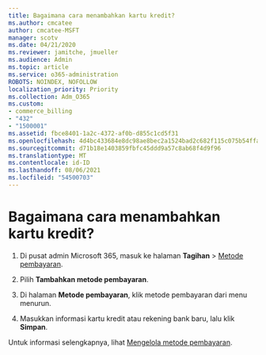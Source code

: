 ```yaml
---
title: Bagaimana cara menambahkan kartu kredit?
ms.author: cmcatee
author: cmcatee-MSFT
manager: scotv
ms.date: 04/21/2020
ms.reviewer: jamitche, jmueller
ms.audience: Admin
ms.topic: article
ms.service: o365-administration
ROBOTS: NOINDEX, NOFOLLOW
localization_priority: Priority
ms.collection: Adm_O365
ms.custom:
- commerce_billing
- "432"
- "1500001"
ms.assetid: fbce8401-1a2c-4372-af0b-d855c1cd5f31
ms.openlocfilehash: 4d4bc433684e8dc98ae8bec2a1524bad2c682f115c075b54ffa7263099de0011
ms.sourcegitcommit: d71b18e1403859fbfc45ddd9a57c8ab68f4d9f96
ms.translationtype: MT
ms.contentlocale: id-ID
ms.lasthandoff: 08/06/2021
ms.locfileid: "54500703"
---
```

# <a name="how-do-i-add-a-credit-card"></a>Bagaimana cara menambahkan kartu kredit?

1. Di pusat admin Microsoft 365, masuk ke halaman **Tagihan** \> [Metode pembayaran](https://go.microsoft.com/fwlink/p/?linkid=2018806).

2. Pilih **Tambahkan metode pembayaran**.

3. Di halaman **Metode pembayaran**, klik metode pembayaran dari menu menurun.

4. Masukkan informasi kartu kredit atau rekening bank baru, lalu klik **Simpan**.

Untuk informasi selengkapnya, lihat [Mengelola metode pembayaran](/microsoft-365/commerce/billing-and-payments/manage-payment-methods).
